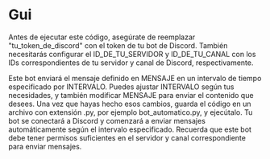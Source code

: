 # Gui
Antes de ejecutar este código, asegúrate de reemplazar "tu_token_de_discord" con el token de tu bot de Discord. También necesitarás configurar el ID_DE_TU_SERVIDOR y ID_DE_TU_CANAL con los IDs correspondientes de tu servidor y canal de Discord, respectivamente.

Este bot enviará el mensaje definido en MENSAJE en un intervalo de tiempo especificado por INTERVALO. Puedes ajustar INTERVALO según tus necesidades, y también modificar MENSAJE para enviar el contenido que desees.
Una vez que hayas hecho esos cambios, guarda el código en un archivo con extensión .py, por ejemplo bot_automatico.py, y ejecútalo. Tu bot se conectará a Discord y comenzará a enviar mensajes automáticamente según el intervalo especificado. Recuerda que este bot debe tener permisos suficientes en el servidor y canal correspondiente para enviar mensajes.
